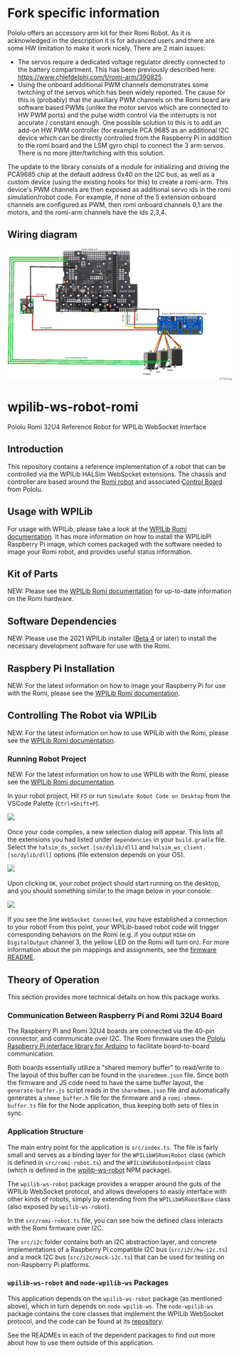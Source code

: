 # Fork specific information
Pololu offers an accessory arm kit for their Romi Robot. As it is acknowledged in the description it is for advanced users and there are some HW limitation to make it work nicely. There are 2 main issues:
* The servos require a dedicated voltage regulator directly connected to the battery compartment. This has been previously described here: https://www.chiefdelphi.com/t/romi-arm/390825.
* Using the onboard additional PWM channels demonstrates some twitching of the servos which has been widely reported. The cause for this is (probably) that the auxiliary PWM channels on the Romi board are software based PWMs (unlike the motor servos which are connected to HW PWM ports) and the pulse width control via the interrupts is not accurate / constant enough. One possible solution to this is to add an add-on HW PWM controller (for example PCA 9685 as an additional I2C device which can be directly controlled from the Raspberry Pi in addition to the romi board and the LSM gyro chip) to connect the 3 arm servos. There is no more jitter/twitching with this solution.

The update to the library consists of a module for initializing and driving the PCA9685 chip at the default address 0x40 on the I2C bus, as well as a custom device (using the existing hooks for this) to create a romi-arm. This device's PWM channels are then exposed as additional servo ids in the romi simulation/robot code. For example, if none of the 5 extension onboard channels are configured as PWM, then romi onboard channels 0,1 are the motors, and the romi-arm channels have the ids 2,3,4.

## Wiring diagram
![](resources/romiarmelectronics.png)



# wpilib-ws-robot-romi

Pololu Romi 32U4 Reference Robot for WPILib WebSocket Interface

## **Introduction**
This repository contains a reference implementation of a robot that can be controlled via the WPILib HALSim WebSocket extensions. The chassis and controller are based around the [Romi robot](https://www.pololu.com/category/202/romi-chassis-and-accessories) and associated [Control Board](https://www.pololu.com/product/3544) from Pololu.

## **Usage with WPILib**
For usage with WPILib, please take a look at the [WPILib Romi documentation](https://docs.wpilib.org/en/stable/docs/romi-robot/index.html). It has more information on how to install the WPILibPi Raspberry Pi image, which comes packaged with the software needed to image your Romi robot, and provides useful status information.

## **Kit of Parts**
NEW: Please see the [WPILib Romi documentation](https://docs.wpilib.org/en/stable/docs/romi-robot/index.html) for up-to-date information on the Romi hardware.

## **Software Dependencies**
NEW: Please use the 2021 WPILib installer ([Beta 4](https://github.com/wpilibsuite/allwpilib/releases/tag/v2021.1.1-beta-4) or later) to install the necessary development software for use with the Romi.

## **Raspbery Pi Installation**
NEW: For the latest information on how to image your Raspberry Pi for use with the Romi, please see the [WPILib Romi documentation](https://docs.wpilib.org/en/stable/docs/romi-robot/index.html).

## **Controlling The Robot via WPILib**
NEW: For the latest information on how to use WPILib with the Romi, please see the [WPILib Romi documentation](https://docs.wpilib.org/en/stable/docs/romi-robot/index.html).

### **Running Robot Project**
NEW: For the latest information on how to use WPILib with the Romi, please see the [WPILib Romi documentation](https://docs.wpilib.org/en/stable/docs/romi-robot/index.html).

In your robot project, Hit `F5` or run `Simulate Robot Code on Desktop` from the VSCode Palette (`Ctrl+Shift+P`).

![](resources/vscode-palette-simulate.png)

Once your code compiles, a new selection dialog will appear. This lists all the extensions you had listed under `dependencies` in your `build.gradle` file. Select the `halsim_ds_socket.[so/dylib/dll]` and `halsim_ws_client.[so/dylib/dll]` options (file extension depends on your OS).

![](resources/vscode-select-extension.png)

Upon clicking `OK`, your robot project should start running on the desktop, and you should something similar to the image below in your console:

![](resources/halsim-extension-start.png)

If you see the line `WebSocket Connected`, you have established a connection to your robot! From this point, your WPILib-based robot code will trigger corresponding behaviors on the Romi (e.g. if you output `HIGH` on `DigitalOutput` channel 3, the yellow LED on the Romi will turn on). For more information about the pin mappings and assignments, see the [firmware README](firmware/README.md).

## **Theory of Operation**
This section provides more technical details on how this package works.

### **Communication Between Raspberry Pi and Romi 32U4 Board**
The Raspberry Pi and Romi 32U4 boards are connected via the 40-pin connector, and communicate over I2C. The Romi firmware uses the [Pololu Raspberry Pi interface library for Arduino](https://github.com/pololu/pololu-rpi-slave-arduino-library) to facilitate board-to-board communication.

Both boards essentially utilize a "shared memory buffer" to read/write to. The layout of this buffer can be found in the `sharedmem.json` file. Since both the firmware and JS code need to have the same buffer layout, the `generate-buffer.js` script reads in the `sharedmem.json` file and automatically generates a `shmem_buffer.h` file for the firmware and a `romi-shmem-buffer.ts` file for the Node application, thus keeping both sets of files in sync.

### **Application Structure**
The main entry point for the application is `src/index.ts`. The file is fairly small and serves as a binding layer for the `WPILibWSRomiRobot` class (which is defined in `src/romi-robot.ts`) and the `WPILibWSRobotEndpoint` class (which is defined in the [wpilib-ws-robot](https://github.com/wpilibsuite/wpilib-ws-robot) NPM package).

The `wpilib-ws-robot` package provides a wrapper around the guts of the WPILib WebSocket protocol, and allows developers to easily interface with other kinds of robots, simply by extending from the `WPILibWSRobotBase` class (also exposed by `wpilib-ws-robot`).

In the `src/romi-robot.ts` file, you can see how the defined class interacts with the Romi firmware over I2C.

The `src/i2c` folder contains both an I2C abstraction layer, and concrete implementations of a Raspberry Pi compatible I2C bus (`src/i2c/hw-i2c.ts`) and a mock I2C bus (`src/i2c/mock-i2c.ts`) that can be used for testing on non-Raspberry Pi platforms.

### **`wpilib-ws-robot` and `node-wpilib-ws` Packages**
This application depends on the `wpilib-ws-robot` package (as mentioned above), which in turn depends on `node-wpilib-ws`. The `node-wpilib-ws` package contains the core classes that implement the WPILib WebSocket protocol, and the code can be found at its [repository](https://github.com/wpilibsuite/node-wpilib-ws).

See the READMEs in each of the dependent packages to find out more about how to use them outside of this application.
